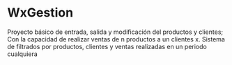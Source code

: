 # WxGestion
Proyecto básico de entrada, salida y modificación del productos y clientes; Con la capacidad de realizar ventas de n productos a un clientes x. Sistema de filtrados por productos, clientes y ventas realizadas en un periodo cualquiera
